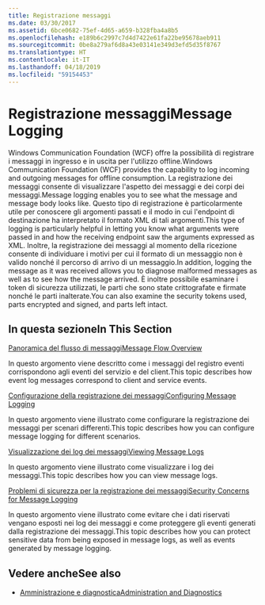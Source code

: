 ```yaml
---
title: Registrazione messaggi
ms.date: 03/30/2017
ms.assetid: 6bce0682-75ef-4d65-a659-b328fba4a8b5
ms.openlocfilehash: e189b6c2997c7d4d7422e61fa22be95678aeb911
ms.sourcegitcommit: 0be8a279af6d8a43e03141e349d3efd5d35f8767
ms.translationtype: HT
ms.contentlocale: it-IT
ms.lasthandoff: 04/18/2019
ms.locfileid: "59154453"
---
```

# <a name="message-logging"></a><span data-ttu-id="2fbb4-102">Registrazione messaggi</span><span class="sxs-lookup"><span data-stu-id="2fbb4-102">Message Logging</span></span>
<span data-ttu-id="2fbb4-103">Windows Communication Foundation (WCF) offre la possibilità di registrare i messaggi in ingresso e in uscita per l'utilizzo offline.</span><span class="sxs-lookup"><span data-stu-id="2fbb4-103">Windows Communication Foundation (WCF) provides the capability to log incoming and outgoing messages for offline consumption.</span></span> <span data-ttu-id="2fbb4-104">La registrazione dei messaggi consente di visualizzare l'aspetto dei messaggi e dei corpi dei messaggi.</span><span class="sxs-lookup"><span data-stu-id="2fbb4-104">Message logging enables you to see what the message and message body looks like.</span></span> <span data-ttu-id="2fbb4-105">Questo tipo di registrazione è particolarmente utile per conoscere gli argomenti passati e il modo in cui l'endpoint di destinazione ha interpretato il formato XML di tali argomenti.</span><span class="sxs-lookup"><span data-stu-id="2fbb4-105">This type of logging is particularly helpful in letting you know what arguments were passed in and how the receiving endpoint saw the arguments expressed as XML.</span></span> <span data-ttu-id="2fbb4-106">Inoltre, la registrazione dei messaggi al momento della ricezione consente di individuare i motivi per cui il formato di un messaggio non è valido nonché il percorso di arrivo di un messaggio.</span><span class="sxs-lookup"><span data-stu-id="2fbb4-106">In addition, logging the message as it was received allows you to diagnose malformed messages as well as to see how the message arrived.</span></span> <span data-ttu-id="2fbb4-107">È inoltre possibile esaminare i token di sicurezza utilizzati, le parti che sono state crittografate e firmate nonché le parti inalterate.</span><span class="sxs-lookup"><span data-stu-id="2fbb4-107">You can also examine the security tokens used, parts encrypted and signed, and parts left intact.</span></span>  
  
## <a name="in-this-section"></a><span data-ttu-id="2fbb4-108">In questa sezione</span><span class="sxs-lookup"><span data-stu-id="2fbb4-108">In This Section</span></span>  
 [<span data-ttu-id="2fbb4-109">Panoramica del flusso di messaggi</span><span class="sxs-lookup"><span data-stu-id="2fbb4-109">Message Flow Overview</span></span>](../../../../docs/framework/wcf/diagnostics/message-flow-overview.md)  
  
 <span data-ttu-id="2fbb4-110">In questo argomento viene descritto come i messaggi del registro eventi corrispondono agli eventi del servizio e del client.</span><span class="sxs-lookup"><span data-stu-id="2fbb4-110">This topic describes how event log messages correspond to client and service events.</span></span>  
  
 [<span data-ttu-id="2fbb4-111">Configurazione della registrazione dei messaggi</span><span class="sxs-lookup"><span data-stu-id="2fbb4-111">Configuring Message Logging</span></span>](../../../../docs/framework/wcf/diagnostics/configuring-message-logging.md)  
  
 <span data-ttu-id="2fbb4-112">In questo argomento viene illustrato come configurare la registrazione dei messaggi per scenari differenti.</span><span class="sxs-lookup"><span data-stu-id="2fbb4-112">This topic describes how you can configure message logging for different scenarios.</span></span>  
  
 [<span data-ttu-id="2fbb4-113">Visualizzazione dei log dei messaggi</span><span class="sxs-lookup"><span data-stu-id="2fbb4-113">Viewing Message Logs</span></span>](../../../../docs/framework/wcf/diagnostics/viewing-message-logs.md)  
  
 <span data-ttu-id="2fbb4-114">In questo argomento viene illustrato come visualizzare i log dei messaggi.</span><span class="sxs-lookup"><span data-stu-id="2fbb4-114">This topic describes how you can view message logs.</span></span>  
  
 [<span data-ttu-id="2fbb4-115">Problemi di sicurezza per la registrazione dei messaggi</span><span class="sxs-lookup"><span data-stu-id="2fbb4-115">Security Concerns for Message Logging</span></span>](../../../../docs/framework/wcf/diagnostics/security-concerns-for-message-logging.md)  
  
 <span data-ttu-id="2fbb4-116">In questo argomento viene illustrato come evitare che i dati riservati vengano esposti nei log dei messaggi e come proteggere gli eventi generati dalla registrazione dei messaggi.</span><span class="sxs-lookup"><span data-stu-id="2fbb4-116">This topic describes how you can protect sensitive data from being exposed in message logs, as well as events generated by message logging.</span></span>  
  
## <a name="see-also"></a><span data-ttu-id="2fbb4-117">Vedere anche</span><span class="sxs-lookup"><span data-stu-id="2fbb4-117">See also</span></span>

- [<span data-ttu-id="2fbb4-118">Amministrazione e diagnostica</span><span class="sxs-lookup"><span data-stu-id="2fbb4-118">Administration and Diagnostics</span></span>](../../../../docs/framework/wcf/diagnostics/index.md)
